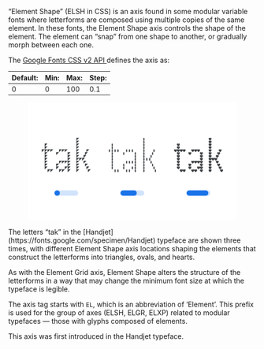 “Element Shape” (ELSH in CSS) is an axis found in some modular variable fonts where letterforms are composed using multiple copies of the same element. In these fonts, the Element Shape axis controls the shape of the element. The element can “snap” from one shape to another, or gradually morph between each one.

The [Google Fonts CSS v2 API ](https://developers.google.com/fonts/docs/css2) defines the axis as:

| Default: | Min: | Max: | Step: |
| --- | --- | --- | --- |
| 0 | 0 | 100 | 0.1 |

<figure>

![An image showing three type specimens, each with an axis slider underneath. The specimen on the left shows the effects of the axis’ lowest value. The specimen in the middle shows the effects of the axis’ middle value. The specimen on the right shows the effects of the axis’ highest value.](images/thumbnail.svg)

</figure>

<figcaption> The letters “tak” in the [Handjet](https://fonts.google.com/specimen/Handjet) typeface are shown three times, with different Element Shape axis locations shaping the elements that construct the letterforms into triangles, ovals, and hearts.</figcaption> 

As with the Element Grid axis, Element Shape alters the structure of the letterforms in a way that may change the minimum font size at which the typeface is legible.

The axis tag starts with `EL`, which is an abbreviation of ‘Element’. This prefix is used for the group of axes (ELSH, ELGR, ELXP) related to modular typefaces — those with glyphs composed of elements.

This axis was first introduced in the Handjet typeface.